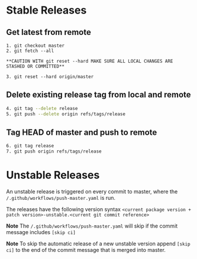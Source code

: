 # Stable Releases

## Get latest from remote

```
1. git checkout master
2. git fetch --all

**CAUTION WITH git reset --hard MAKE SURE ALL LOCAL CHANGES ARE STASHED OR COMMITTED**

3. git reset --hard origin/master
```

## Delete existing release tag from local and remote

```bash
4. git tag --delete release
5. git push --delete origin refs/tags/release
```

## Tag HEAD of master and push to remote

```bash
6. git tag release
7. git push origin refs/tags/release
```

# Unstable Releases

An unstable release is triggered on every commit to master, where the `/.github/workflows/push-master.yaml` is run.

The releases have the following version syntax
`<current package version + patch version>-unstable.<current git commit reference>`

**Note** The `/.github/workflows/push-master.yaml` will skip if the commit message includes `[skip ci]`

**Note** To skip the automatic release of a new unstable version append `[skip ci]` to the end of the commit message
that is merged into master.
